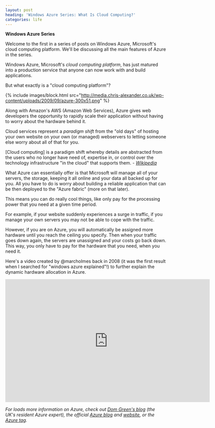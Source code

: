 ```yaml
---
layout: post
heading: 'Windows Azure Series: What Is Cloud Computing?'
categories: life
---
```


**Windows Azure Series**

Welcome to the first in a series of posts on Windows Azure, Microsoft's cloud computing platform. We'll be discussing all the main features of Azure in the series.

Windows Azure, Microsoft's *cloud computing platform*, has just matured into a production service that anyone can now work with and build applications.

But what exactly is a "cloud computing platform"?

{% include images/block.html src="http://media.chris-alexander.co.uk/wp-content/uploads/2009/09/azure-300x51.png" %}

Along with Amazon's AWS (Amazon Web Services), Azure gives web developers the opportunity to rapidly scale their application without having to worry about the hardware behind it.

Cloud services represent a *paradigm shift* from the "old days" of hosting your own website on your own (or managed) webservers to letting someone else worry about all of that for you.

[Cloud computing] is a paradigm shift whereby details are abstracted from the users who no longer have need of, expertise in, or control over the technology infrastructure "in the cloud" that supports them. - *[Wikipedia](http://en.wikipedia.org/wiki/Cloud_computing)*

What Azure can essentially offer is that Microsoft will manage all of your servers, the storage, keeping it all online and your data all backed up for you. All you have to do is worry about building a reliable application that can be then deployed to the "Azure fabric" (more on that later).

This means you can do really cool things, like only pay for the processing power that you need at a given time period.

For example, if your website suddenly experiences a surge in traffic, if you manage your own servers you may not be able to cope with the traffic.

However, if you are on Azure, you will automatically be assigned more hardware until you reach the ceiling you specify. Then when your traffic goes down again, the servers are unassigned and your costs go back down. This way, you only have to pay for the hardware that you need, when you need it.

Here's a video created by @marcholmes back in 2008 (it was the first result when I searched for "windows azure explained"!) to further explain the dynamic hardware allocation in Azure.

<span class="youtube"><iframe title="YouTube video player" class="youtube-player" type="text/html" width="640" height="385" src="http://www.youtube.com/embed/NZO9YE1ZvqE?wmode=transparent&amp;fs=1&amp;hl=en&amp;modestbranding=1&amp;iv_load_policy=3&amp;showsearch=0&amp;rel=0&amp;theme=dark&amp;hd=1" frameborder="0" allowfullscreen=""> </iframe></span>

*For loads more information on Azure, check out [Dom Green's blog](http://domgreen.com) (the UK's resident Azure expert), the official [Azure blog](http://blogs.msdn.com/windowsazure/) and [website](http://www.microsoft.com/windowsazure/), or the [Azure tag](http://www.chris-alexander.co.uk/tag/azure).*
